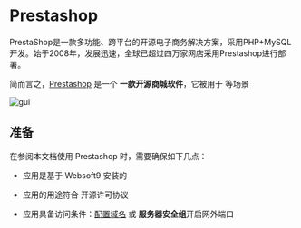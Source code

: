 # Prestashop

PrestaShop是一款多功能、跨平台的开源电子商务解决方案，采用PHP+MySQL开发。始于2008年，发展迅速，全球已超过四万家网店采用Prestashop进行部署。

简而言之，[Prestashop](https://www.prestashop.com/en) 是一个 **一款开源商城软件**，它被用于  等场景


![gui](https://libs.websoft9.com/Websoft9/DocsPicture/zh/prestashop/pretashopui-websoft9.png)


## 准备

在参阅本文档使用 Prestashop 时，需要确保如下几点：

- 应用是基于 Websoft9 安装的

- 应用的用途符合 [](https://some_license_url) 开源许可协议

- 应用具备访问条件：[配置域名](./guide/appsetdomain) 或 **服务器安全组**开启网外端口